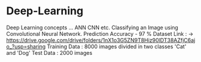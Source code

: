 # Deep-Learning
Deep Learning concepts ... ANN CNN etc.
Classifying an Image using Convolutional Neural Network.
Prediction  Accuracy - 97 % 
Dataset Link : -> https://drive.google.com/drive/folders/1nX1o3G5ZN9T8Hiz90lDT38AZfjC6ajo_?usp=sharing 
Training Data : 8000 images divided in two classes 'Cat' and 'Dog'
Test Data : 2000 images 


